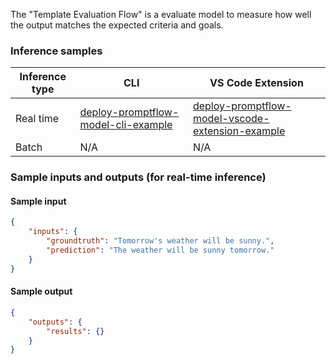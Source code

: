 The "Template Evaluation Flow" is a evaluate model to measure how well the output matches the expected criteria and goals.


### Inference samples

Inference type|CLI|VS Code Extension
|--|--|--|
Real time|<a href="https://microsoft.github.io/promptflow/how-to-guides/deploy-a-flow/index.html" target="_blank">deploy-promptflow-model-cli-example</a>|<a href="https://microsoft.github.io/promptflow/how-to-guides/deploy-a-flow/index.html" target="_blank">deploy-promptflow-model-vscode-extension-example</a>
Batch | N/A | N/A

### Sample inputs and outputs (for real-time inference)

#### Sample input
```json
{
    "inputs": {
        "groundtruth": "Tomorrow's weather will be sunny.",
        "prediction": "The weather will be sunny tomorrow."
    }
}
```

#### Sample output
```json
{
    "outputs": {
        "results": {}
    }
}
```